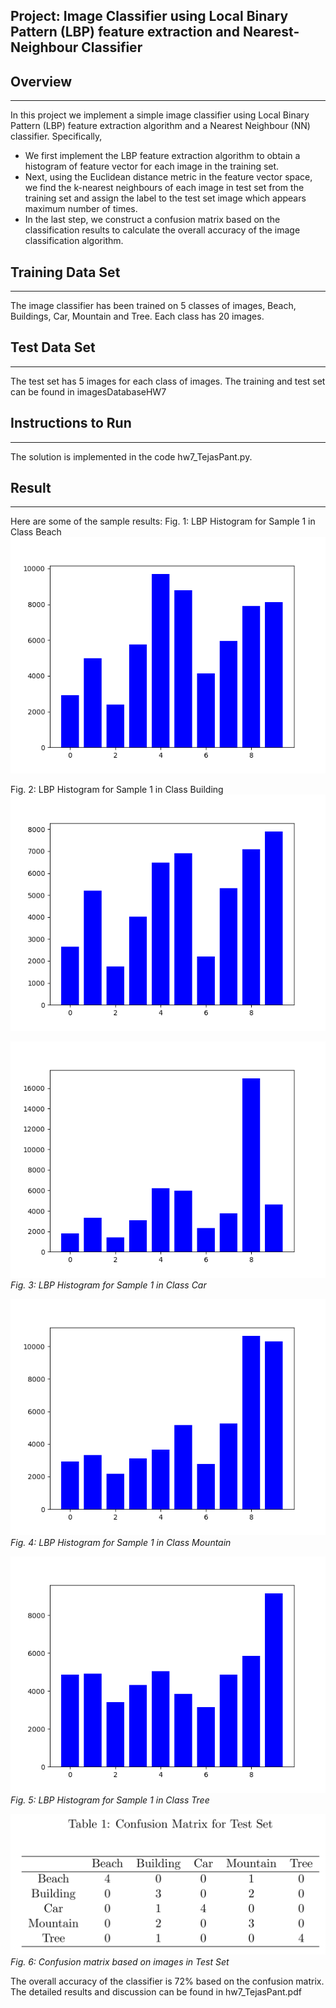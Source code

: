## Project: Image Classifier using Local Binary Pattern (LBP) feature extraction and Nearest-Neighbour Classifier

## Overview
---
In this project we implement a simple image classifier using Local Binary Pattern (LBP) feature
extraction algorithm and a Nearest Neighbour (NN) classifier. Specifically,

* We first implement the LBP feature extraction algorithm to obtain a histogram of feature
vector for each image in the training set.
* Next, using the Euclidean distance metric in the feature vector space, we find the k-nearest
neighbours of each image in test set from the training set and assign the label to the test set
image which appears maximum number of times.
* In the last step, we construct a confusion matrix based on the classification results to calculate
the overall accuracy of the image classification algorithm.

[//]: # (Image References)

[image1]: ./write_up_images/Class_beach_ImageNum_0.png "Image 1"
[image2]: ./write_up_images/Class_building_ImageNum_0.png "Image 2"
[image3]: ./write_up_images/Class_car_ImageNum_0.png "Image 3"
[image4]: ./write_up_images/Class_mountain_ImageNum_0.png "Image 4"
[image5]: ./write_up_images/Class_tree_ImageNum_0.png "Image 5"
[image6]: ./write_up_images/confusion_matrix.png "Image 6"

## Training Data Set
---
The image classifier has been trained on 5 classes of images, Beach, Buildings, Car, Mountain and Tree. Each class has 20 images. 

## Test Data Set
---
The test set has 5 images for each class of images. The training and test set can be found in imagesDatabaseHW7

## Instructions to Run
---
The solution is implemented in the code hw7_TejasPant.py.

## Result
---
Here are some of the sample results:
Fig. 1: LBP Histogram for Sample 1 in Class Beach
![alt text][image1]

Fig. 2: LBP Histogram for Sample 1 in Class Building
![alt text][image2]


![alt text][image3]
*Fig. 3: LBP Histogram for Sample 1 in Class Car*

![alt text][image4]
*Fig. 4: LBP Histogram for Sample 1 in Class Mountain*

![alt text][image5]
*Fig. 5: LBP Histogram for Sample 1 in Class Tree*

![alt text][image6]
*Fig. 6: Confusion matrix based on images in Test Set*

The overall accuracy of the classifier is 72% based on the confusion matrix.
The detailed results and discussion can be found in hw7_TejasPant.pdf 
